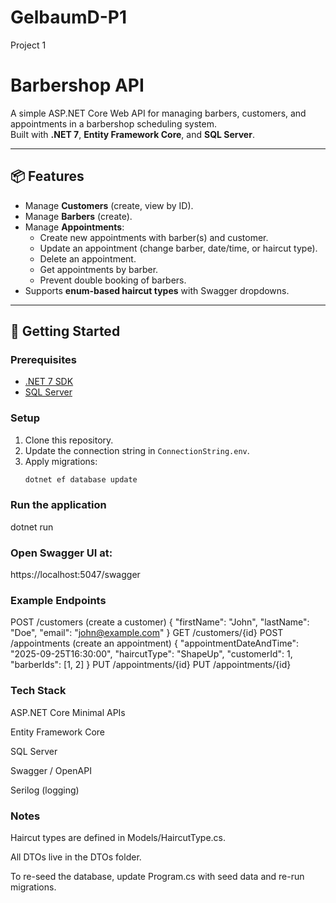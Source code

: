 # GelbaumD-P1
Project 1
# Barbershop API

A simple ASP.NET Core Web API for managing barbers, customers, and appointments in a barbershop scheduling system.  
Built with **.NET 7**, **Entity Framework Core**, and **SQL Server**.

---

## 📦 Features

- Manage **Customers** (create, view by ID).
- Manage **Barbers** (create).
- Manage **Appointments**:
  - Create new appointments with barber(s) and customer.
  - Update an appointment (change barber, date/time, or haircut type).
  - Delete an appointment.
  - Get appointments by barber.
  - Prevent double booking of barbers.
- Supports **enum-based haircut types** with Swagger dropdowns.

---

## 🚀 Getting Started

### Prerequisites
- [.NET 7 SDK](https://dotnet.microsoft.com/download)
- [SQL Server](https://www.microsoft.com/en-us/sql-server/sql-server-downloads)

### Setup
1. Clone this repository.
2. Update the connection string in `ConnectionString.env`.
3. Apply migrations:
   ```bash
   dotnet ef database update
### Run the application
dotnet run
### Open Swagger UI at:
https://localhost:5047/swagger
### Example Endpoints 
POST /customers (create a customer)
{
  "firstName": "John",
  "lastName": "Doe",
  "email": "john@example.com"
}
GET /customers/{id}
POST /appointments (create an appointment)
{
  "appointmentDateAndTime": "2025-09-25T16:30:00",
  "haircutType": "ShapeUp",
  "customerId": 1,
  "barberIds": [1, 2]
}
PUT /appointments/{id}
PUT /appointments/{id}
### Tech Stack
ASP.NET Core Minimal APIs

Entity Framework Core

SQL Server

Swagger / OpenAPI

Serilog (logging)
### Notes
Haircut types are defined in Models/HaircutType.cs.

All DTOs live in the DTOs folder.

To re-seed the database, update Program.cs with seed data and re-run migrations.



